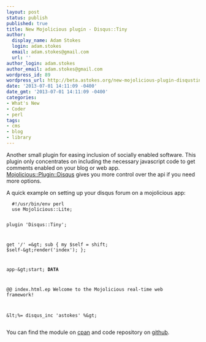 ```yaml
---
layout: post
status: publish
published: true
title: New Mojolicious plugin - Disqus::Tiny
author:
  display_name: Adam Stokes
  login: adam.stokes
  email: adam.stokes@gmail.com
  url: ''
author_login: adam.stokes
author_email: adam.stokes@gmail.com
wordpress_id: 89
wordpress_url: http://beta.astokes.org/new-mojolicious-plugin-disqustiny/
date: '2013-07-01 14:11:09 -0400'
date_gmt: '2013-07-01 14:11:09 -0400'
categories:
- What's New
- Coder
- perl
tags:
- cms
- blog
- library
---
```

<p>Another small plugin for easing inclusion of socially enabled software. This<br />
plugin only concentrates on including the necessary javascript code to get<br />
comments enabled on your blog or web app.<br />
<a href=&#34;https://metacpan.org/module/Mojolicious::Plugin::Disqus&#34;>Mojolicious::Plugin::Disqus</a> gives you more control over the api if you need<br />
more options.</p>
<p>A quick example on setting up your disqus forum on a mojolicious app:</p>
<pre><code>  #!/usr/bin/env perl
  use Mojolicious::Lite;

  plugin &#39;Disqus::Tiny&#39;;

  get &#39;/&#39; =&#38;gt; sub {
    my $self = shift;
    $self-&#38;gt;render(&#39;index&#39;);
  };

  app-&#38;gt;start;
  __DATA__

  @@ index.html.ep
  Welcome to the Mojolicious real-time web framework!

  &#38;lt;%= disqus_inc &#39;astokes&#39; %&#38;gt;
</code></pre>
<p>You can find the module on <a href=&#34;https://metacpan.org/module/Mojolicious::Plugin::Disqus::Tiny&#34;>cpan</a> and code repository on <a href=&#34;https://github.com/battlemidget/Mojolicious-Plugin-Disqus-Tiny&#34;>github</a>.</p>
